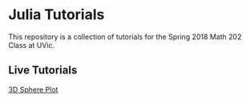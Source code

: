 # Julia Tutorials
This repository is a collection of tutorials for the Spring 2018 Math 202 Class at UVic.

## Live Tutorials
[3D Sphere Plot](http://julia-3d-sphere.surge.sh)
	
